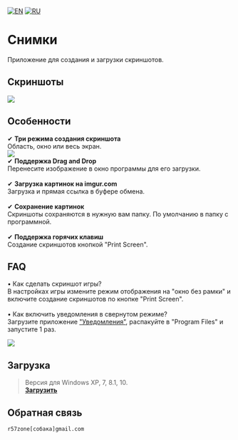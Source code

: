 [![EN](https://user-images.githubusercontent.com/9499881/33184537-7be87e86-d096-11e7-89bb-f3286f752bc6.png)](https://github.com/r57zone/Snapshots-for-Windows/blob/master/README.md) [![RU](https://user-images.githubusercontent.com/9499881/27683795-5b0fbac6-5cd8-11e7-929c-057833e01fb1.png)](https://github.com/r57zone/Snapshots-for-Windows/blob/master/README.RU.md)

# Снимки
Приложение для создания и загрузки скриншотов.

## Скриншоты
![](https://user-images.githubusercontent.com/9499881/65600102-84fe3080-dfb0-11e9-80fe-89833e95f60f.png)

## Особенности
✔ **Три режима создания скриншота**<br>
Область, окно или весь экран.<br>
![](https://user-images.githubusercontent.com/9499881/65174798-a1efac80-da62-11e9-91e5-3f75384f9ee5.png)<br>
✔ **Поддержка Drag and Drop**<br>
Перенесите изображение в окно программы для его загрузки.<br><br>
✔ **Загрузка картинок на imgur.com**<br>
Загрузка и прямая ссылка в буфере обмена.<br><br>
✔ **Сохранение картинок**<br>
Скриншоты сохраняются в нужную вам папку. По умолчанию в папку с программной.<br><br>
✔ **Поддержка горячих клавиш**<br>
Создание скриншотов кнопкой "Print Screen".
## FAQ
• Как сделать скриншот игры?<br>
В настройках игры измените режим отображения на "окно без рамки" и включите создание скриншотов по кнопке "Print Screen".<br>
<br>
• Как включить уведомления в свернутом режиме?<br>
Загрузите приложение ["Уведомления"](https://github.com/r57zone/notifications), распакуйте в "Program Files" и запустите 1 раз.<br>

![](https://user-images.githubusercontent.com/9499881/65176077-1f1c2100-da65-11e9-991a-e3f9b4b69cbe.png)

## Загрузка
>Версия для Windows XP, 7, 8.1, 10.<br>
**[Загрузить](https://github.com/r57zone/Snapshots-for-Windows/releases)**

## Обратная связь
`r57zone[собака]gmail.com`